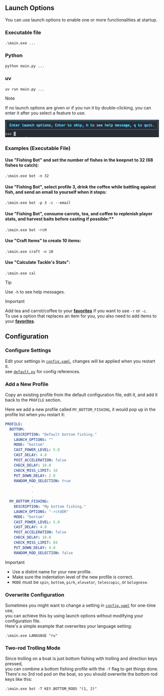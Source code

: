 ## Launch Options
You can use launch options to enable one or more functionalities at startup.
### Executable file
```
.\main.exe ...
```
### Python
```
python main.py ...
```
### uv
```
uv run main.py ...
```
> [!NOTE]
> If no launch options are given or if you run it by double-clicking, you can enter it after you select a feature to use.
>
> ![Launch options][launch_options]
### Examples (Executable File)
#### Use "Fishing Bot" and set the number of fishes in the keepnet to 32 (68 fishes to catch):
```
.\main.exe bot -n 32
```
#### Use "Fishing Bot", select profile 3, drink the coffee while battling against fish, and send an email to yourself when it stops:
```
.\main.exe bot -p 3 -c --email
```
#### Use "Fishing Bot", consume carrots, tea, and coffee to replenish player stats, and harvest baits before casting if possible:**
```
.\main.exe bot -rcH
```
#### Use "Craft Items" to create 10 items:
```
.\main.exe craft -n 10
```
#### Use "Calculate Tackle's Stats":
```
.\main.exe cal
```

> [!TIP]
> Use `-h` to see help messages.

> [!IMPORTANT]
> Add tea and carrot/coffee to your **[favorites][favorite_food]** if you want to use `-r` or `-c`.  
> To use a option that replaces an item for you, you also need to add items to your **[favorites][favorite_lure]**.


## Configuration
### Configure Settings
Edit your settings in [`config.yaml`][config.yaml], changes will be applied when you restart it.  
see [`default.py`][default.py] for config references.

### Add a New Profile
Copy an existing profile from the default configuration file, edit it, and add it back to the `PROFILE` section.

Here we add a new profile called `MY_BOTTOM_FISHING`, it would pop up in the profile list when you restart it:
```yaml
PROFILE:
  BOTTOM:
    DESCRIPTION: "Default bottom fishing."
    LAUNCH_OPTIONS: ""
    MODE: "bottom"
    CAST_POWER_LEVEL: 5.0
    CAST_DELAY: 4.0
    POST_ACCELERATION: false
    CHECK_DELAY: 16.0
    CHECK_MISS_LIMIT: 16
    PUT_DOWN_DELAY: 2.0
    RANDOM_ROD_SELECTION: true
            .
            .
            .
  MY_BOTTOM_FISHING:
    DESCRIPTION: "My bottom fishing."
    LAUNCH_OPTIONS: "-rctdDR"
    MODE: "bottom"
    CAST_POWER_LEVEL: 5.0
    CAST_DELAY: 4.0
    POST_ACCELERATION: false
    CHECK_DELAY: 16.0
    CHECK_MISS_LIMIT: 64
    PUT_DOWN_DELAY: 4.0
    RANDOM_ROD_SELECTION: false
```
> [!IMPORTANT]
> - Use a distint name for your new profile.  
> - Make sure the indentation level of the new profile is correct.
> - `MODE` must be `spin`, `bottom`, `pirk`, `elevator`, `telescopic`, or `bolognese`.

### Overwrite Configuration
Sometimes you might want to change a setting in [`config.yaml`][config.yaml] for one-time use,  
you can achieve this by using launch options without modifying your configuration file.  
Here's a simple example that overwrites your language setting:
```
.\main.exe LANGUAGE "ru"
```

### Two-rod Trolling Mode
Since trolling on a boat is just bottom fishing with trolling and direction keys pressed,  
you can combine a bottom fishing profile with the `-T` flag to get things done.  
There's no 3rd rod pod on the boat, so you should overwrite the bottom rod keys like this:
```
.\main.exe bot -T KEY.BOTTOM_RODS "(1, 2)"
```

[launch_options]: /static/readme/launch_options.png
[path]: /static/readme/path.png
[config.yaml]: /rf4s/config/config.yaml
[default.py]: /rf4s/config/defaults.py
[favorite_food]: /static/readme/favorite_food.png
[favorite_lure]: /static/readme/favorite_lure.png